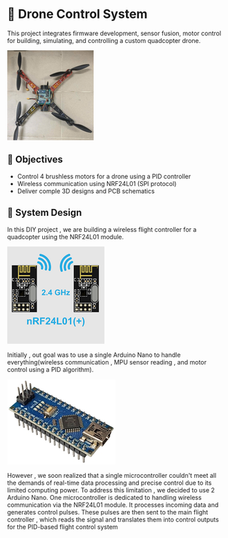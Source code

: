 # 🚁 Drone Control System
This project integrates firmware development, sensor fusion, motor control for building, simulating, and controlling a custom quadcopter drone.

![thumbnail](https://raw.githubusercontent.com/hoanganhdo207/DIY_Drone_Project/main/images/thumbnail.png) 
## 📌 Objectives
  - Control 4 brushless motors for a drone using a PID controller
  - Wireless communication using NRF24L01 (SPI protocol) 
  - Deliver comple 3D designs and PCB schematics

## 🧠 System Design
In this DIY project , we are building a wireless flight controller for a quadcopter using the NRF24L01 module.

![thumbnail](https://raw.githubusercontent.com/hoanganhdo207/DIY_Drone_Project/main/images/images(1).png) 

Initially , out goal was to use a single Arduino Nano to handle everything(wireless communication , MPU sensor reading , and motor control using a PID algorithm).

![thumbnail](https://raw.githubusercontent.com/hoanganhdo207/DIY_Drone_Project/main/images/arduino.jpg) 

However , we soon realized that a single microcontroller couldn't meet all the demands of real-time data processing and precise control due to its limited computing power. 
To address this limitation , we decided to use 2 Arduino Nano. One microcontroller is dedicated to handling wireless communication via the NRF24L01 module. It processes incoming data and generates control pulses. These pulses are then sent to the main flight controller , which reads the signal and translates them into control outputs for the PID-based flight control system
